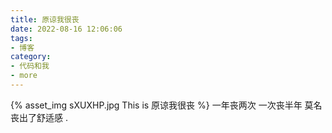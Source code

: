 ```yaml
---
title: 原谅我很丧
date: 2022-08-16 12:06:06
tags:
- 博客
category:
- 代码和我
- more
---
```

{% asset_img sXUXHP.jpg This is 原谅我很丧 %}
一年丧两次 一次丧半年 莫名丧出了舒适感 .